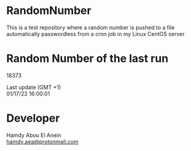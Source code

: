 # RandomNumber    
This is a test repository where a random number is pushed to a file automatically passwordless from a cron job in my Linux CentOS server    
# Random Number of the last run   
18373
      
Last update (GMT +1)    
01/17/22 16:00:01
# Developer    
Hamdy Abou El Anein   
hamdy.aea@protonmail.com
